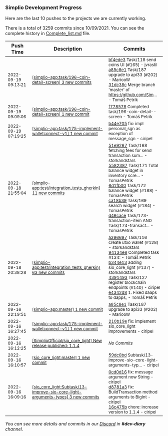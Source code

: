 
### Simplio Development Progress

Here are the last 10 pushes to the projects we are currently working.

There is a total of 3259 commits since 10/09/2021. You can see the complete history in
 [Complete_list.md](Complete_list.md) file.

| Push Time | Description | Commits |
| --- | --- | --- |
| <sub>2022-09-19 09:13:21</sub> | <sub>[[simplio-app:task/196\-coin\-detail\-screen] 3 new commits](https://github.com/SimplioOfficial/simplio-app/compare/f778578d8474...31dc38c5a767)</sub> | <sub>[bf4ede3](https://github.com/SimplioOfficial/simplio-app/commit/bf4ede3ace50fe146bd9c380ca8529a2e86442d2) Task/118 send coins UI (#165) - jvrastil<br>[a85c8e1](https://github.com/SimplioOfficial/simplio-app/commit/a85c8e187a26c8f2bf06975e629431ecbd727d87) Task/187 upgrade to api33 (#202) - MariooW<br>[31dc38c](https://github.com/SimplioOfficial/simplio-app/commit/31dc38c5a7671dcb6ebef7d1d7eade97ac4f8d74) Merge branch 'master' of https://github.com/Sim... - Tomáš Petrík</sub> |
| <sub>2022-09-19 09:09:06</sub> | <sub>[[simplio-app:task/196\-coin\-detail\-screen] 1 new commit](https://github.com/SimplioOfficial/simplio-app/commit/f778578d84748379b1f5388bba02ef7ce8637e16)</sub> | <sub>[f778578](https://github.com/SimplioOfficial/simplio-app/commit/f778578d84748379b1f5388bba02ef7ce8637e16) Completed task/196-coin-detail--screen - Tomáš Petrík</sub> |
| <sub>2022-09-19 07:19:25</sub> | <sub>[[simplio-app:task/175\-implement\-walletconnect\-v1] 1 new commit](https://github.com/SimplioOfficial/simplio-app/commit/b44e7059456a21ccd21feae046260b291b6baa46)</sub> | <sub>[b44e705](https://github.com/SimplioOfficial/simplio-app/commit/b44e7059456a21ccd21feae046260b291b6baa46) fix: impl personal_sgn as exception of message_sgn - ciripel</sub> |
| <sub>2022-09-18 21:55:04</sub> | <sub>[[simplio-app:test/integration\_tests\_gherkin] 11 new commits](https://github.com/SimplioOfficial/simplio-app/compare/99b4be57ebe4...55bb81ea3452)</sub> | <sub>[51e9267](https://github.com/SimplioOfficial/simplio-app/commit/51e926717e27a6b4a915bf2352219e5acc9c9120) Task/168 fetching fees for send transaction sum... - storkandstars<br>[5582387](https://github.com/SimplioOfficial/simplio-app/commit/5582387c1be29d1b91d6d5a1990a8fd73a1b694e) Task/171 Total balance widget in inventory scre... - TomasPetrik<br>[6d1fb00](https://github.com/SimplioOfficial/simplio-app/commit/6d1fb00fa8cc2ee8794bb007519fefb65cbf28c5) Task/172 balance widget (#188) - TomasPetrik<br>[ca18b39](https://github.com/SimplioOfficial/simplio-app/commit/ca18b39c219fd02c065f5d9bf45fa1d8e7afb2a4) Task/169 search widget (#184) - TomasPetrik<br>[d46cace](https://github.com/SimplioOfficial/simplio-app/commit/d46cace9eeb4ae4943bf54ccf6eb672e7342492e) Task/173-transaction-item AND Task/174-transact... - TomasPetrik</sub> |
| <sub>2022-09-18 20:38:28</sub> | <sub>[[simplio-app:test/integration\_tests\_gherkin] 63 new commits](https://github.com/SimplioOfficial/simplio-app/compare/136359189a65...99b4be57ebe4)</sub> | <sub>[a396697](https://github.com/SimplioOfficial/simplio-app/commit/a3966974722736d48e262a7a7038bac6b0a4c42f) Task/116 create utxo wallet (#128) - storkandstars<br>[94134e6](https://github.com/SimplioOfficial/simplio-app/commit/94134e647c3ff66983a475e1efab9320b46a6f13) Completed task #134: - Tomáš Petrík<br>[b344e13](https://github.com/SimplioOfficial/simplio-app/commit/b344e13fe2b038e12c089953cab8d2f4e423654a) adding sio_core_light (#137) - storkandstars<br>[4391493](https://github.com/SimplioOfficial/simplio-app/commit/43914939ca6fa1e1c99e3a5bf5ca2a1bb3259c96) Task/127 register blockchain endpoints (#140) - ciripel<br>[e4342d8](https://github.com/SimplioOfficial/simplio-app/commit/e4342d899da7c26e6832b4cbbb80f2ac6999ab2a) 1. Fixed daaps to dapps, - Tomáš Petrík</sub> |
| <sub>2022-09-16 22:19:51</sub> | <sub>[[simplio-app:master] 1 new commit](https://github.com/SimplioOfficial/simplio-app/commit/a85c8e187a26c8f2bf06975e629431ecbd727d87)</sub> | <sub>[a85c8e1](https://github.com/SimplioOfficial/simplio-app/commit/a85c8e187a26c8f2bf06975e629431ecbd727d87) Task/187 upgrade to api33 (#202) - MariooW</sub> |
| <sub>2022-09-16 16:27:45</sub> | <sub>[[simplio-app:task/175\-implement\-walletconnect\-v1] 1 new commit](https://github.com/SimplioOfficial/simplio-app/commit/210b19e3aa0c5f768dff7adc1bbbc97be77bd169)</sub> | <sub>[210b19e](https://github.com/SimplioOfficial/simplio-app/commit/210b19e3aa0c5f768dff7adc1bbbc97be77bd169) fix: implement sio_core_light improvements - ciripel</sub> |
| <sub>2022-09-16 16:12:25</sub> | <sub>[[SimplioOfficial/sio_core_light] New release published: 1\.1\.4](https://github.com/SimplioOfficial/sio_core_light/releases/tag/1.1.4)</sub> | <sub>_No Commits_</sub> |
| <sub>2022-09-16 16:10:57</sub> | <sub>[[sio_core_light:master] 1 new commit](https://github.com/SimplioOfficial/sio_core_light/commit/59dc0bd75a12f1db79a02c5b5132dca95e02e76a)</sub> | <sub>[59dc0bd](https://github.com/SimplioOfficial/sio_core_light/commit/59dc0bd75a12f1db79a02c5b5132dca95e02e76a) Subtask/13-improve-sio-core-light-arguments-typ... - ciripel</sub> |
| <sub>2022-09-16 16:09:16</sub> | <sub>[[sio_core_light:Subtask/13\-improve\-sio\-core\-light\-arguments\-types] 3 new commits](https://github.com/SimplioOfficial/sio_core_light/compare/ffbd666c2a10...16c475bb9781)</sub> | <sub>[0cd0d16](https://github.com/SimplioOfficial/sio_core_light/commit/0cd0d16bcc13445551371baa9200d880ee18d8c4) fix: message argument now String - ciripel<br>[d8781a3](https://github.com/SimplioOfficial/sio_core_light/commit/d8781a3c328c08b6810bcd3caf0e5e0aa0b12bd8) fix: BuildTransaction method arguments to BigInt - ciripel<br>[16c475b](https://github.com/SimplioOfficial/sio_core_light/commit/16c475bb978122216bb9824f48e36a7c3d486bf2) chore: increase version to 1.1.4 - ciripel</sub> |

_You can see more details and commits in our [Discord](https://discord.gg/aKhjuwZmdP) in **#dev-diary** channel._
